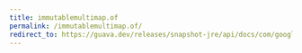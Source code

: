 ```yaml
---
title: immutablemultimap.of
permalink: /immutablemultimap.of/
redirect_to: https://guava.dev/releases/snapshot-jre/api/docs/com/google/common/collect/ImmutableMultimap.html#of--
---
```

